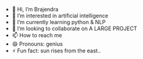 - 👋 Hi, I’m Brajendra
- 👀 I’m interested in artificial intelligence 
- 🌱 I’m currently learning python & NLP
- 💞️ I’m looking to collaborate on A LARGE PROJECT 
- 📫 How to reach me 
- 😄 Pronouns: genius 
- ⚡ Fun fact: sun rises from the east..

<!---
Moonknight10/Moonknight10 is a ✨ special ✨ repository because its `README.md` (this file) appears on your GitHub profile.
You can click the Preview link to take a look at your changes.
--->
